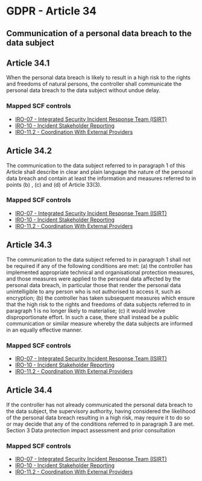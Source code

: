 # GDPR - Article 34
## Communication of a personal data breach to the data subject

  
## Article 34.1
When the personal data breach is likely to result in a high risk to the rights and freedoms of natural persons, the controller shall communicate the personal data breach to the data subject without undue delay.
  
### Mapped SCF controls
- [IRO-07 - Integrated Security Incident Response Team (ISIRT)](../scf/iro-07-integratedsecurityincidentresponseteam(isirt).md)
- [IRO-10 - Incident Stakeholder Reporting](../scf/iro-10-incidentstakeholderreporting.md)
- [IRO-11.2 - Coordination With External Providers](../scf/iro-112-coordinationwithexternalproviders.md)
  
## Article 34.2
The communication to the data subject referred to in paragraph 1 of this Article shall describe in clear and plain language the nature of the personal data breach and contain at least the information and measures referred to in points (b) , (c)  and (d)  of Article 33(3).
  
### Mapped SCF controls
- [IRO-07 - Integrated Security Incident Response Team (ISIRT)](../scf/iro-07-integratedsecurityincidentresponseteam(isirt).md)
- [IRO-10 - Incident Stakeholder Reporting](../scf/iro-10-incidentstakeholderreporting.md)
- [IRO-11.2 - Coordination With External Providers](../scf/iro-112-coordinationwithexternalproviders.md)
  
## Article 34.3
The communication to the data subject referred to in paragraph 1 shall not be required if any of the following conditions are met:
(a) the controller has implemented appropriate technical and organisational protection measures, and those measures were applied to the personal data affected by the personal data breach, in particular those that render the personal data unintelligible to any person who is not authorised to access it, such as encryption;
(b) the controller has taken subsequent measures which ensure that the high risk to the rights and freedoms of data subjects referred to in paragraph 1 is no longer likely to materialise;
(c) it would involve disproportionate effort. In such a case, there shall instead be a public communication or similar measure whereby the data subjects are informed in an equally effective manner.
  
### Mapped SCF controls
- [IRO-07 - Integrated Security Incident Response Team (ISIRT)](../scf/iro-07-integratedsecurityincidentresponseteam(isirt).md)
- [IRO-10 - Incident Stakeholder Reporting](../scf/iro-10-incidentstakeholderreporting.md)
- [IRO-11.2 - Coordination With External Providers](../scf/iro-112-coordinationwithexternalproviders.md)
  
## Article 34.4
If the controller has not already communicated the personal data breach to the data subject, the supervisory authority, having considered the likelihood of the personal data breach resulting in a high risk, may require it to do so or may decide that any of the conditions referred to in paragraph 3 are met.
<span class="expanded">Section 3
<span class="bold"><span class="expanded">Data protection impact assessment and prior consultation
  
### Mapped SCF controls
- [IRO-07 - Integrated Security Incident Response Team (ISIRT)](../scf/iro-07-integratedsecurityincidentresponseteam(isirt).md)
- [IRO-10 - Incident Stakeholder Reporting](../scf/iro-10-incidentstakeholderreporting.md)
- [IRO-11.2 - Coordination With External Providers](../scf/iro-112-coordinationwithexternalproviders.md)
  